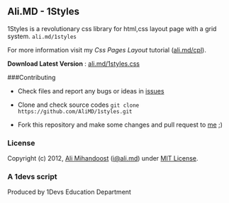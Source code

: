 ## Ali.MD - 1Styles
1Styles is a revolutionary css library for html,css layout page with a grid system. `ali.md/1styles`

For more information visit my *Css Pages Layout* tutorial ([ali.md/cpl](http://ali.md/cpl)).

**Download Latest Version** : [ali.md/1styles.css](http://ali.md/1styles.css)

###Contributing

* Check files and report any bugs or ideas in [issues](https://github.com/AliMD/1styles/issues)

* Clone and check source codes `git clone https://github.com/AliMD/1styles.git`

* Fork this repository and make some changes and pull request to [me](http://github.com/AliMD) ;)

### License
Copyright (c) 2012, [Ali Mihandoost](http://ali.md/) (i@ali.md) under [MIT License](http://opensource.org/licenses/MIT).

### A 1devs script
Produced by 1Devs Education Department
